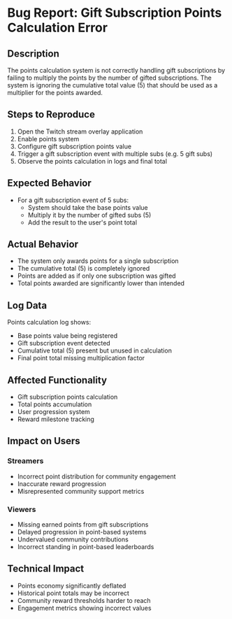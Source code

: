 # Bug Report: Gift Subscription Points Calculation Error

## Description
The points calculation system is not correctly handling gift subscriptions by failing to multiply the points by the number of gifted subscriptions. The system is ignoring the cumulative total value (5) that should be used as a multiplier for the points awarded.

## Steps to Reproduce
1. Open the Twitch stream overlay application
2. Enable points system
3. Configure gift subscription points value
4. Trigger a gift subscription event with multiple subs (e.g. 5 gift subs)
5. Observe the points calculation in logs and final total

## Expected Behavior
- For a gift subscription event of 5 subs:
  - System should take the base points value
  - Multiply it by the number of gifted subs (5)
  - Add the result to the user's point total

## Actual Behavior
- The system only awards points for a single subscription
- The cumulative total (5) is completely ignored
- Points are added as if only one subscription was gifted
- Total points awarded are significantly lower than intended

## Log Data
Points calculation log shows:
- Base points value being registered
- Gift subscription event detected
- Cumulative total (5) present but unused in calculation
- Final point total missing multiplication factor

## Affected Functionality
- Gift subscription points calculation
- Total points accumulation
- User progression system
- Reward milestone tracking

## Impact on Users
### Streamers
- Incorrect point distribution for community engagement
- Inaccurate reward progression
- Misrepresented community support metrics

### Viewers
- Missing earned points from gift subscriptions
- Delayed progression in point-based systems
- Undervalued community contributions
- Incorrect standing in point-based leaderboards

## Technical Impact
- Points economy significantly deflated
- Historical point totals may be incorrect
- Community reward thresholds harder to reach
- Engagement metrics showing incorrect values
